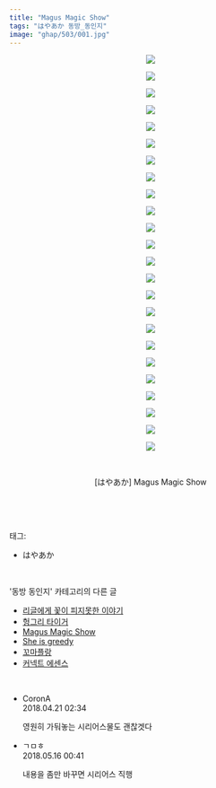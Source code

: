 ```yaml
---
title: "Magus Magic Show"
tags: "はやあか 동방_동인지"
image: "ghap/503/001.jpg"
---
```

<div class="article">
<p style="text-align: center; clear: none; float: none;"><img src="{{ site.nasurl }}/ghap/503/001.jpg"/></p>
<p style="text-align: center; clear: none; float: none;"><img src="{{ site.nasurl }}/ghap/503/002.jpg"/></p>
<p style="text-align: center; clear: none; float: none;"><img src="{{ site.nasurl }}/ghap/503/003.jpg"/></p>
<p style="text-align: center; clear: none; float: none;"><img src="{{ site.nasurl }}/ghap/503/004.jpg"/></p>
<p style="text-align: center; clear: none; float: none;"><img src="{{ site.nasurl }}/ghap/503/005.jpg"/></p>
<p style="text-align: center; clear: none; float: none;"><img src="{{ site.nasurl }}/ghap/503/006.jpg"/></p>
<p style="text-align: center; clear: none; float: none;"><img src="{{ site.nasurl }}/ghap/503/007.jpg"/></p>
<p style="text-align: center; clear: none; float: none;"><img src="{{ site.nasurl }}/ghap/503/008.jpg"/></p>
<p style="text-align: center; clear: none; float: none;"><img src="{{ site.nasurl }}/ghap/503/009.jpg"/></p>
<p style="text-align: center; clear: none; float: none;"><img src="{{ site.nasurl }}/ghap/503/010.jpg"/></p>
<p style="text-align: center; clear: none; float: none;"><img src="{{ site.nasurl }}/ghap/503/011.jpg"/></p>
<p style="text-align: center; clear: none; float: none;"><img src="{{ site.nasurl }}/ghap/503/012.jpg"/></p>
<p style="text-align: center; clear: none; float: none;"><img src="{{ site.nasurl }}/ghap/503/013.jpg"/></p>
<p style="text-align: center; clear: none; float: none;"><img src="{{ site.nasurl }}/ghap/503/014.jpg"/></p>
<p style="text-align: center; clear: none; float: none;"><img src="{{ site.nasurl }}/ghap/503/015.jpg"/></p>
<p style="text-align: center; clear: none; float: none;"><img src="{{ site.nasurl }}/ghap/503/016.jpg"/></p>
<p style="text-align: center; clear: none; float: none;"><img src="{{ site.nasurl }}/ghap/503/017.jpg"/></p>
<p style="text-align: center; clear: none; float: none;"><img src="{{ site.nasurl }}/ghap/503/018.jpg"/></p>
<p style="text-align: center; clear: none; float: none;"><img src="{{ site.nasurl }}/ghap/503/019.jpg"/></p>
<p style="text-align: center; clear: none; float: none;"><img src="{{ site.nasurl }}/ghap/503/020.jpg"/></p>
<p style="text-align: center; clear: none; float: none;"><img src="{{ site.nasurl }}/ghap/503/021.jpg"/></p>
<p style="text-align: center; clear: none; float: none;"><img src="{{ site.nasurl }}/ghap/503/022.jpg"/></p>
<p style="text-align: center; clear: none; float: none;"><img src="{{ site.nasurl }}/ghap/503/023.jpg"/></p>
<p style="text-align: center; clear: none; float: none;"><img src="{{ site.nasurl }}/ghap/503/024.jpg"/></p>
<p style="text-align: center; clear: none; float: none;"><br/></p>
<p style="text-align: center; clear: none; float: none;">[はやあか] Magus Magic Show</p>
<p><br/></p>
</div><br/>
<div class="tagTrail">
<p>태그: </p>
<ul>
<li>はやあか</li>
</ul>
</div><br/>
<div class="another">
<p>'동방 동인지' 카테고리의 다른 글</p>
<ul>
<li><a href="/2016-06-22-ghap_505">리글에게 꽃이 피지못한 이야기</a></li>
<li><a href="/2016-06-22-ghap_504">헝그리 타이거</a></li>
<li><a href="/2016-06-22-ghap_503">Magus Magic Show</a></li>
<li><a href="/2016-06-22-ghap_502">She is greedy</a></li>
<li><a href="/2016-06-22-ghap_501">꼬마플랑</a></li>
<li><a href="/2016-06-22-ghap_500">커넥트 에센스</a></li>
</ul>
</div><br/>
<div class="cb_module cb_fluid">
<div class="cb_wrt cb_profile">
<div class="comment">
<ul>
<li class="cb_thumb_off" id="comment15242493">
<div class="cb_comment_area">
<div class="cb_info_area">
<div class="cb_section">
<span class="cb_nick_name">CoronA</span>
</div>
<div class="cb_section">
<span class="cb_date">2018.04.21 02:34 </span>
</div>
</div>
<div class="cb_dsc_comment">
<p class="cb_dsc">
											영원히 가둬놓는 시리어스물도 괜찮겟다
										</p>
</div>
</div></li>
<li class="cb_thumb_off" id="comment15256914">
<div class="cb_comment_area">
<div class="cb_info_area">
<div class="cb_section">
<span class="cb_nick_name">ㄱㅁㅎ</span>
</div>
<div class="cb_section">
<span class="cb_date">2018.05.16 00:41 </span>
</div>
</div>
<div class="cb_dsc_comment">
<p class="cb_dsc">
											내용을 좀만 바꾸면 시리어스 직행
										</p>
</div>
</div></li>
</ul>
</div>
</div><!-- commentList close -->
</div><br/>
